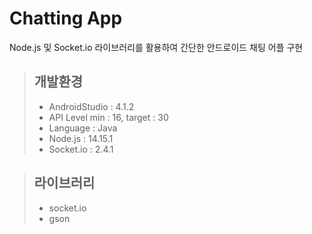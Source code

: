 # Chatting App
Node.js 및 Socket.io 라이브러리를 활용하여 간단한 안드로이드 채팅 어플 구현

>## 개발환경
><ul>
>  <li>AndroidStudio : 4.1.2</li>
>  <li>API Level min : 16, target : 30</li>
>  <li>Language : Java</li>
>  <li>Node.js : 14.15.1</li>
>  <li>Socket.io : 2.4.1</li>
></ul>

>## 라이브러리
><ul>
>  <li>socket.io</li>
>  <li>gson</li>
></ul>
